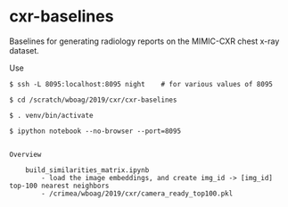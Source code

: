 # cxr-baselines
Baselines for generating radiology reports on the MIMIC-CXR chest x-ray dataset.

Use

    $ ssh -L 8095:localhost:8095 night    # for various values of 8095 

    $ cd /scratch/wboag/2019/cxr/cxr-baselines

    $ . venv/bin/activate

    $ ipython notebook --no-browser --port=8095
    
    
    Overview
    
        build_similarities_matrix.ipynb 
            - load the image embeddings, and create img_id -> [img_id] top-100 nearest neighbors
            - /crimea/wboag/2019/cxr/camera_ready_top100.pkl
            
            
            
            
